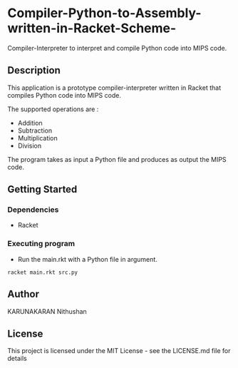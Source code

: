 # Compiler-Python-to-Assembly-written-in-Racket-Scheme-

Compiler-Interpreter to interpret and compile Python code into MIPS code.

## Description


This application is a prototype compiler-interpreter written in Racket that compiles Python code into MIPS code.

The supported operations are :
* Addition
* Subtraction
* Multiplication
* Division 

The program takes as input a Python file and produces as output the MIPS code.

## Getting Started

### Dependencies

* Racket


### Executing program

* Run the main.rkt with a Python file in argument.
```
racket main.rkt src.py
```

## Author

KARUNAKARAN Nithushan


## License

This project is licensed under the MIT License - see the LICENSE.md file for details


